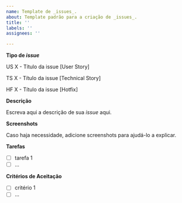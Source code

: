 ```yaml
---
name: Template de _issues_.
about: Template padrão para a criação de _issues_.
title: ''
labels: ''
assignees: ''

---
```


**Tipo de _issue_**

US X - Título da issue  [User Story]  

TS X - Título da issue  [Technical Story]

HF X - Título da issue  [Hotfix]

**Descrição**

Escreva aqui a descrição de sua _issue_ aqui.

**Screenshots**

Caso haja necessidade, adicione screenshots para ajudá-lo a explicar.

**Tarefas**
- [ ] tarefa 1
- [ ] ... 

**Critérios de Aceitação**
- [ ] critério 1
- [ ] ... 
